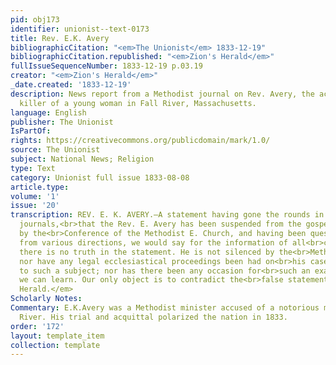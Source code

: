 ```yaml
---
pid: obj173
identifier: unionist--text-0173
title: Rev. E.K. Avery
bibliographicCitation: "<em>The Unionist</em> 1833-12-19"
bibliographicCitation.republished: "<em>Zion's Herald</em>"
fullIssueSequenceNumber: 1833-12-19 p.03.19
creator: "<em>Zion's Herald</em>"
_date.created: '1833-12-19'
description: News report from a Methodist journal on Rev. Avery, the acquited accused
  killer of a young woman in Fall River, Massachusetts.
language: English
publisher: The Unionist
IsPartOf: 
rights: https://creativecommons.org/publicdomain/mark/1.0/
source: The Unionist
subject: National News; Religion
type: Text
category: Unionist full issue 1833-08-08
article.type: 
volume: '1'
issue: '20'
transcription: REV. E. K. AVERY.—A statement having gone the rounds in certain public
  journals,<br>that the Rev. E. Avery has been suspended from the gospel ministry
  by the<br>Conference of the Methodist E. Church, and having been questioned on this<br>subject
  from various directions, we would say for the information of all<br>concerned, that
  there is no truth in the statement. He is not silenced by the<br>Methodist Conference,
  nor have any legal ecclesiastical proceedings been had on<br>his case in reference
  to such a subject; nor has there been any occasion for<br>such an examination that
  we can learn. Our only object is to contradict the<br>false statement above mentioned.—<br><em>Zion’s
  Herald.</em>
Scholarly Notes: 
Commentary: E.K.Avery was a Methodist minister accused of a notorious murder in Fall
  River. His trial and acquittal polarized the nation in 1833.
order: '172'
layout: template_item
collection: template
---
```

